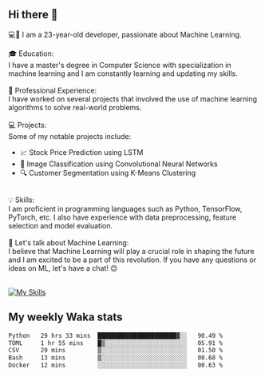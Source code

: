 ## Hi there 👋

💻🤖 I am a 23-year-old developer, passionate about Machine Learning.</br>

🎓 Education:</br>
I have a master's degree in Computer Science with specialization in machine learning and I am constantly learning and updating my skills.
</br></br>
💼 Professional Experience:</br>
I have worked on several projects that involved the use of machine learning algorithms to solve real-world problems.
</br></br>
💻 Projects:</br>
Some of my notable projects include:
</br>
- 📈 Stock Price Prediction using LSTM</br>
- 🤖 Image Classification using Convolutional Neural Networks</br>
- 🔍 Customer Segmentation using K-Means Clustering</br>
</br>
💡 Skills:</br>
I am proficient in programming languages such as Python, TensorFlow, PyTorch, etc. I also have experience with data preprocessing, feature selection and model evaluation.
</br></br>
💬 Let's talk about Machine Learning:</br>
I believe that Machine Learning will play a crucial role in shaping the future and I am excited to be a part of this revolution. If you have any questions or ideas on ML, let's have a chat! 😊
</br></br>

[![My Skills](https://skillicons.dev/icons?i=html,css,docker,express,figma,firebase,graphql,nodejs,react,ts,vue,py,pytorch)](https://skillicons.dev)

## My weekly Waka stats

<!--START_SECTION:waka-->

```txt
Python   29 hrs 33 mins  ██████████████████████▓░░   90.49 %
TOML     1 hr 55 mins    █▒░░░░░░░░░░░░░░░░░░░░░░░   05.91 %
CSV      29 mins         ▒░░░░░░░░░░░░░░░░░░░░░░░░   01.50 %
Bash     13 mins         ▒░░░░░░░░░░░░░░░░░░░░░░░░   00.68 %
Docker   12 mins         ░░░░░░░░░░░░░░░░░░░░░░░░░   00.63 %
```

<!--END_SECTION:waka-->
